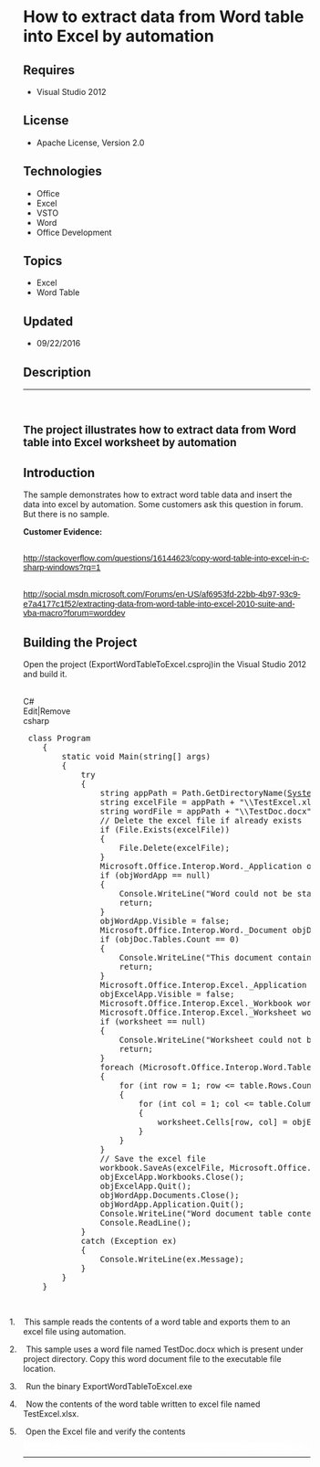 # How to extract data from Word table into Excel by automation
## Requires
- Visual Studio 2012
## License
- Apache License, Version 2.0
## Technologies
- Office
- Excel
- VSTO
- Word
- Office Development
## Topics
- Excel
- Word Table
## Updated
- 09/22/2016
## Description

<hr>
<div><a href="http://blogs.msdn.com/b/onecode"><img src="https://aka.ms/onecodesampletopbanner1" alt=""></a><strong>&nbsp;</strong><em>&nbsp;</em></div>
<h2><span style="font-size:14.0pt; line-height:115%">The project illustrates how to extract data from Word table into Excel worksheet by automation
</span></h2>
<h2>Introduction</h2>
<p class="MsoNormal">The sample demonstrates how to extract word table data and insert the data into excel by automation. Some customers ask this question in forum. But there is no sample.</p>
<p class="MsoNormal"><strong>Customer Evidence: </strong></p>
<h2><span style="font-size:11.0pt; line-height:115%; font-family:&quot;Calibri&quot;,sans-serif; font-weight:normal"><a href="http://stackoverflow.com/questions/16144623/copy-word-table-into-excel-in-c-sharp-windows?rq=1">http://stackoverflow.com/questions/16144623/copy-word-table-into-excel-in-c-sharp-windows?rq=1</a>
</span></h2>
<h2><span style="font-size:11.0pt; line-height:115%; font-family:&quot;Calibri&quot;,sans-serif; font-weight:normal"><a href="http://social.msdn.microsoft.com/Forums/en-US/af6953fd-22bb-4b97-93c9-e7a4177c1f52/extracting-data-from-word-table-into-excel-2010-suite-and-vba-macro?forum=worddev">http://social.msdn.microsoft.com/Forums/en-US/af6953fd-22bb-4b97-93c9-e7a4177c1f52/extracting-data-from-word-table-into-excel-2010-suite-and-vba-macro?forum=worddev</a>
</span></h2>
<h2>Building the Project</h2>
<p class="MsoNormal" style="margin-bottom:.0001pt; line-height:normal; text-autospace:none">
Open the project (<span class="SpellE">ExportWordTableToExcel.csproj</span><span class="GramE">)in</span> the Visual Studio 2012 and build it.</p>
<p class="MsoNormal" style="margin-bottom:.0001pt; line-height:normal; text-autospace:none">
&nbsp;</p>
<div class="scriptcode">
<div class="pluginEditHolder" pluginCommand="mceScriptCode">
<div class="title"><span>C#</span></div>
<div class="pluginLinkHolder"><span class="pluginEditHolderLink">Edit</span>|<span class="pluginRemoveHolderLink">Remove</span></div>
<span class="hidden">csharp</span>

<div class="preview">
<pre class="csharp">&nbsp;<span class="cs__keyword">class</span>&nbsp;Program&nbsp;
&nbsp;&nbsp;&nbsp;&nbsp;{&nbsp;
&nbsp;&nbsp;&nbsp;&nbsp;&nbsp;&nbsp;&nbsp;&nbsp;<span class="cs__keyword">static</span>&nbsp;<span class="cs__keyword">void</span>&nbsp;Main(<span class="cs__keyword">string</span>[]&nbsp;args)&nbsp;
&nbsp;&nbsp;&nbsp;&nbsp;&nbsp;&nbsp;&nbsp;&nbsp;{&nbsp;
&nbsp;&nbsp;&nbsp;&nbsp;&nbsp;&nbsp;&nbsp;&nbsp;&nbsp;&nbsp;&nbsp;&nbsp;<span class="cs__keyword">try</span>&nbsp;
&nbsp;&nbsp;&nbsp;&nbsp;&nbsp;&nbsp;&nbsp;&nbsp;&nbsp;&nbsp;&nbsp;&nbsp;{&nbsp;
&nbsp;&nbsp;&nbsp;&nbsp;&nbsp;&nbsp;&nbsp;&nbsp;&nbsp;&nbsp;&nbsp;&nbsp;&nbsp;&nbsp;&nbsp;&nbsp;<span class="cs__keyword">string</span>&nbsp;appPath&nbsp;=&nbsp;Path.GetDirectoryName(<a class="libraryLink" href="https://msdn.microsoft.com/en-US/library/System.Reflection.Assembly.GetExecutingAssembly.aspx" target="_blank" title="Auto generated link to System.Reflection.Assembly.GetExecutingAssembly">System.Reflection.Assembly.GetExecutingAssembly</a>().Location);&nbsp;
&nbsp;&nbsp;&nbsp;&nbsp;&nbsp;&nbsp;&nbsp;&nbsp;&nbsp;&nbsp;&nbsp;&nbsp;&nbsp;&nbsp;&nbsp;&nbsp;<span class="cs__keyword">string</span>&nbsp;excelFile&nbsp;=&nbsp;appPath&nbsp;&#43;&nbsp;<span class="cs__string">&quot;\\TestExcel.xlsx&quot;</span>;&nbsp;
&nbsp;&nbsp;&nbsp;&nbsp;&nbsp;&nbsp;&nbsp;&nbsp;&nbsp;&nbsp;&nbsp;&nbsp;&nbsp;&nbsp;&nbsp;&nbsp;<span class="cs__keyword">string</span>&nbsp;wordFile&nbsp;=&nbsp;appPath&nbsp;&#43;&nbsp;<span class="cs__string">&quot;\\TestDoc.docx&quot;</span>;&nbsp;
&nbsp;&nbsp;&nbsp;&nbsp;&nbsp;&nbsp;&nbsp;&nbsp;&nbsp;&nbsp;&nbsp;&nbsp;&nbsp;&nbsp;&nbsp;&nbsp;<span class="cs__com">//&nbsp;Delete&nbsp;the&nbsp;excel&nbsp;file&nbsp;if&nbsp;already&nbsp;exists</span>&nbsp;
&nbsp;&nbsp;&nbsp;&nbsp;&nbsp;&nbsp;&nbsp;&nbsp;&nbsp;&nbsp;&nbsp;&nbsp;&nbsp;&nbsp;&nbsp;&nbsp;<span class="cs__keyword">if</span>&nbsp;(File.Exists(excelFile))&nbsp;
&nbsp;&nbsp;&nbsp;&nbsp;&nbsp;&nbsp;&nbsp;&nbsp;&nbsp;&nbsp;&nbsp;&nbsp;&nbsp;&nbsp;&nbsp;&nbsp;{&nbsp;
&nbsp;&nbsp;&nbsp;&nbsp;&nbsp;&nbsp;&nbsp;&nbsp;&nbsp;&nbsp;&nbsp;&nbsp;&nbsp;&nbsp;&nbsp;&nbsp;&nbsp;&nbsp;&nbsp;&nbsp;File.Delete(excelFile);&nbsp;
&nbsp;&nbsp;&nbsp;&nbsp;&nbsp;&nbsp;&nbsp;&nbsp;&nbsp;&nbsp;&nbsp;&nbsp;&nbsp;&nbsp;&nbsp;&nbsp;}&nbsp;
&nbsp;&nbsp;&nbsp;&nbsp;&nbsp;&nbsp;&nbsp;&nbsp;&nbsp;&nbsp;&nbsp;&nbsp;&nbsp;&nbsp;&nbsp;&nbsp;Microsoft.Office.Interop.Word._Application&nbsp;objWordApp&nbsp;=&nbsp;<span class="cs__keyword">new</span>&nbsp;<a class="libraryLink" href="https://msdn.microsoft.com/en-US/library/Microsoft.Office.Interop.Word.Application.aspx" target="_blank" title="Auto generated link to Microsoft.Office.Interop.Word.Application">Microsoft.Office.Interop.Word.Application</a>();&nbsp;
&nbsp;&nbsp;&nbsp;&nbsp;&nbsp;&nbsp;&nbsp;&nbsp;&nbsp;&nbsp;&nbsp;&nbsp;&nbsp;&nbsp;&nbsp;&nbsp;<span class="cs__keyword">if</span>&nbsp;(objWordApp&nbsp;==&nbsp;<span class="cs__keyword">null</span>)&nbsp;
&nbsp;&nbsp;&nbsp;&nbsp;&nbsp;&nbsp;&nbsp;&nbsp;&nbsp;&nbsp;&nbsp;&nbsp;&nbsp;&nbsp;&nbsp;&nbsp;{&nbsp;
&nbsp;&nbsp;&nbsp;&nbsp;&nbsp;&nbsp;&nbsp;&nbsp;&nbsp;&nbsp;&nbsp;&nbsp;&nbsp;&nbsp;&nbsp;&nbsp;&nbsp;&nbsp;&nbsp;&nbsp;Console.WriteLine(<span class="cs__string">&quot;Word&nbsp;could&nbsp;not&nbsp;be&nbsp;started.&nbsp;Check&nbsp;that&nbsp;your&nbsp;office&nbsp;installation&nbsp;and&nbsp;project&nbsp;references&nbsp;are&nbsp;correct.&quot;</span>);&nbsp;
&nbsp;&nbsp;&nbsp;&nbsp;&nbsp;&nbsp;&nbsp;&nbsp;&nbsp;&nbsp;&nbsp;&nbsp;&nbsp;&nbsp;&nbsp;&nbsp;&nbsp;&nbsp;&nbsp;&nbsp;<span class="cs__keyword">return</span>;&nbsp;
&nbsp;&nbsp;&nbsp;&nbsp;&nbsp;&nbsp;&nbsp;&nbsp;&nbsp;&nbsp;&nbsp;&nbsp;&nbsp;&nbsp;&nbsp;&nbsp;}&nbsp;
&nbsp;&nbsp;&nbsp;&nbsp;&nbsp;&nbsp;&nbsp;&nbsp;&nbsp;&nbsp;&nbsp;&nbsp;&nbsp;&nbsp;&nbsp;&nbsp;objWordApp.Visible&nbsp;=&nbsp;<span class="cs__keyword">false</span>;&nbsp;
&nbsp;&nbsp;&nbsp;&nbsp;&nbsp;&nbsp;&nbsp;&nbsp;&nbsp;&nbsp;&nbsp;&nbsp;&nbsp;&nbsp;&nbsp;&nbsp;Microsoft.Office.Interop.Word._Document&nbsp;objDoc&nbsp;=&nbsp;objWordApp.Documents.Open(wordFile);&nbsp;
&nbsp;&nbsp;&nbsp;&nbsp;&nbsp;&nbsp;&nbsp;&nbsp;&nbsp;&nbsp;&nbsp;&nbsp;&nbsp;&nbsp;&nbsp;&nbsp;<span class="cs__keyword">if</span>&nbsp;(objDoc.Tables.Count&nbsp;==&nbsp;<span class="cs__number">0</span>)&nbsp;
&nbsp;&nbsp;&nbsp;&nbsp;&nbsp;&nbsp;&nbsp;&nbsp;&nbsp;&nbsp;&nbsp;&nbsp;&nbsp;&nbsp;&nbsp;&nbsp;{&nbsp;
&nbsp;&nbsp;&nbsp;&nbsp;&nbsp;&nbsp;&nbsp;&nbsp;&nbsp;&nbsp;&nbsp;&nbsp;&nbsp;&nbsp;&nbsp;&nbsp;&nbsp;&nbsp;&nbsp;&nbsp;Console.WriteLine(<span class="cs__string">&quot;This&nbsp;document&nbsp;contains&nbsp;no&nbsp;tables&quot;</span>);&nbsp;
&nbsp;&nbsp;&nbsp;&nbsp;&nbsp;&nbsp;&nbsp;&nbsp;&nbsp;&nbsp;&nbsp;&nbsp;&nbsp;&nbsp;&nbsp;&nbsp;&nbsp;&nbsp;&nbsp;&nbsp;<span class="cs__keyword">return</span>;&nbsp;
&nbsp;&nbsp;&nbsp;&nbsp;&nbsp;&nbsp;&nbsp;&nbsp;&nbsp;&nbsp;&nbsp;&nbsp;&nbsp;&nbsp;&nbsp;&nbsp;}&nbsp;
&nbsp;&nbsp;&nbsp;&nbsp;&nbsp;&nbsp;&nbsp;&nbsp;&nbsp;&nbsp;&nbsp;&nbsp;&nbsp;&nbsp;&nbsp;&nbsp;Microsoft.Office.Interop.Excel._Application&nbsp;objExcelApp&nbsp;=&nbsp;<span class="cs__keyword">new</span>&nbsp;<a class="libraryLink" href="https://msdn.microsoft.com/en-US/library/Microsoft.Office.Interop.Excel.Application.aspx" target="_blank" title="Auto generated link to Microsoft.Office.Interop.Excel.Application">Microsoft.Office.Interop.Excel.Application</a>();&nbsp;
&nbsp;&nbsp;&nbsp;&nbsp;&nbsp;&nbsp;&nbsp;&nbsp;&nbsp;&nbsp;&nbsp;&nbsp;&nbsp;&nbsp;&nbsp;&nbsp;objExcelApp.Visible&nbsp;=&nbsp;<span class="cs__keyword">false</span>;&nbsp;
&nbsp;&nbsp;&nbsp;&nbsp;&nbsp;&nbsp;&nbsp;&nbsp;&nbsp;&nbsp;&nbsp;&nbsp;&nbsp;&nbsp;&nbsp;&nbsp;Microsoft.Office.Interop.Excel._Workbook&nbsp;workbook&nbsp;=&nbsp;objExcelApp.Workbooks.Add(<span class="cs__number">1</span>);&nbsp;
&nbsp;&nbsp;&nbsp;&nbsp;&nbsp;&nbsp;&nbsp;&nbsp;&nbsp;&nbsp;&nbsp;&nbsp;&nbsp;&nbsp;&nbsp;&nbsp;Microsoft.Office.Interop.Excel._Worksheet&nbsp;worksheet&nbsp;=&nbsp;(<a class="libraryLink" href="https://msdn.microsoft.com/en-US/library/Microsoft.Office.Interop.Excel.Worksheet.aspx" target="_blank" title="Auto generated link to Microsoft.Office.Interop.Excel.Worksheet">Microsoft.Office.Interop.Excel.Worksheet</a>)workbook.Sheets[<span class="cs__number">1</span>];&nbsp;
&nbsp;&nbsp;&nbsp;&nbsp;&nbsp;&nbsp;&nbsp;&nbsp;&nbsp;&nbsp;&nbsp;&nbsp;&nbsp;&nbsp;&nbsp;&nbsp;<span class="cs__keyword">if</span>&nbsp;(worksheet&nbsp;==&nbsp;<span class="cs__keyword">null</span>)&nbsp;
&nbsp;&nbsp;&nbsp;&nbsp;&nbsp;&nbsp;&nbsp;&nbsp;&nbsp;&nbsp;&nbsp;&nbsp;&nbsp;&nbsp;&nbsp;&nbsp;{&nbsp;
&nbsp;&nbsp;&nbsp;&nbsp;&nbsp;&nbsp;&nbsp;&nbsp;&nbsp;&nbsp;&nbsp;&nbsp;&nbsp;&nbsp;&nbsp;&nbsp;&nbsp;&nbsp;&nbsp;&nbsp;Console.WriteLine(<span class="cs__string">&quot;Worksheet&nbsp;could&nbsp;not&nbsp;be&nbsp;created.&nbsp;Check&nbsp;that&nbsp;your&nbsp;office&nbsp;installation&nbsp;and&nbsp;project&nbsp;references&nbsp;are&nbsp;correct.&quot;</span>);&nbsp;
&nbsp;&nbsp;&nbsp;&nbsp;&nbsp;&nbsp;&nbsp;&nbsp;&nbsp;&nbsp;&nbsp;&nbsp;&nbsp;&nbsp;&nbsp;&nbsp;&nbsp;&nbsp;&nbsp;&nbsp;<span class="cs__keyword">return</span>;&nbsp;
&nbsp;&nbsp;&nbsp;&nbsp;&nbsp;&nbsp;&nbsp;&nbsp;&nbsp;&nbsp;&nbsp;&nbsp;&nbsp;&nbsp;&nbsp;&nbsp;}&nbsp;
&nbsp;&nbsp;&nbsp;&nbsp;&nbsp;&nbsp;&nbsp;&nbsp;&nbsp;&nbsp;&nbsp;&nbsp;&nbsp;&nbsp;&nbsp;&nbsp;<span class="cs__keyword">foreach</span>&nbsp;(Microsoft.Office.Interop.Word.Table&nbsp;table&nbsp;<span class="cs__keyword">in</span>&nbsp;objDoc.Tables)&nbsp;
&nbsp;&nbsp;&nbsp;&nbsp;&nbsp;&nbsp;&nbsp;&nbsp;&nbsp;&nbsp;&nbsp;&nbsp;&nbsp;&nbsp;&nbsp;&nbsp;{&nbsp;
&nbsp;&nbsp;&nbsp;&nbsp;&nbsp;&nbsp;&nbsp;&nbsp;&nbsp;&nbsp;&nbsp;&nbsp;&nbsp;&nbsp;&nbsp;&nbsp;&nbsp;&nbsp;&nbsp;&nbsp;<span class="cs__keyword">for</span>&nbsp;(<span class="cs__keyword">int</span>&nbsp;row&nbsp;=&nbsp;<span class="cs__number">1</span>;&nbsp;row&nbsp;&lt;=&nbsp;table.Rows.Count;&nbsp;row&#43;&#43;)&nbsp;
&nbsp;&nbsp;&nbsp;&nbsp;&nbsp;&nbsp;&nbsp;&nbsp;&nbsp;&nbsp;&nbsp;&nbsp;&nbsp;&nbsp;&nbsp;&nbsp;&nbsp;&nbsp;&nbsp;&nbsp;{&nbsp;
&nbsp;&nbsp;&nbsp;&nbsp;&nbsp;&nbsp;&nbsp;&nbsp;&nbsp;&nbsp;&nbsp;&nbsp;&nbsp;&nbsp;&nbsp;&nbsp;&nbsp;&nbsp;&nbsp;&nbsp;&nbsp;&nbsp;&nbsp;&nbsp;<span class="cs__keyword">for</span>&nbsp;(<span class="cs__keyword">int</span>&nbsp;col&nbsp;=&nbsp;<span class="cs__number">1</span>;&nbsp;col&nbsp;&lt;=&nbsp;table.Columns.Count;&nbsp;col&#43;&#43;)&nbsp;
&nbsp;&nbsp;&nbsp;&nbsp;&nbsp;&nbsp;&nbsp;&nbsp;&nbsp;&nbsp;&nbsp;&nbsp;&nbsp;&nbsp;&nbsp;&nbsp;&nbsp;&nbsp;&nbsp;&nbsp;&nbsp;&nbsp;&nbsp;&nbsp;{&nbsp;
&nbsp;&nbsp;&nbsp;&nbsp;&nbsp;&nbsp;&nbsp;&nbsp;&nbsp;&nbsp;&nbsp;&nbsp;&nbsp;&nbsp;&nbsp;&nbsp;&nbsp;&nbsp;&nbsp;&nbsp;&nbsp;&nbsp;&nbsp;&nbsp;&nbsp;&nbsp;&nbsp;&nbsp;worksheet.Cells[row,&nbsp;col]&nbsp;=&nbsp;objExcelApp.WorksheetFunction.Clean(table.Cell(row,&nbsp;col).Range.Text);&nbsp;
&nbsp;&nbsp;&nbsp;&nbsp;&nbsp;&nbsp;&nbsp;&nbsp;&nbsp;&nbsp;&nbsp;&nbsp;&nbsp;&nbsp;&nbsp;&nbsp;&nbsp;&nbsp;&nbsp;&nbsp;&nbsp;&nbsp;&nbsp;&nbsp;}&nbsp;
&nbsp;&nbsp;&nbsp;&nbsp;&nbsp;&nbsp;&nbsp;&nbsp;&nbsp;&nbsp;&nbsp;&nbsp;&nbsp;&nbsp;&nbsp;&nbsp;&nbsp;&nbsp;&nbsp;&nbsp;}&nbsp;
&nbsp;&nbsp;&nbsp;&nbsp;&nbsp;&nbsp;&nbsp;&nbsp;&nbsp;&nbsp;&nbsp;&nbsp;&nbsp;&nbsp;&nbsp;&nbsp;}&nbsp;
&nbsp;&nbsp;&nbsp;&nbsp;&nbsp;&nbsp;&nbsp;&nbsp;&nbsp;&nbsp;&nbsp;&nbsp;&nbsp;&nbsp;&nbsp;&nbsp;<span class="cs__com">//&nbsp;Save&nbsp;the&nbsp;excel&nbsp;file</span>&nbsp;
&nbsp;&nbsp;&nbsp;&nbsp;&nbsp;&nbsp;&nbsp;&nbsp;&nbsp;&nbsp;&nbsp;&nbsp;&nbsp;&nbsp;&nbsp;&nbsp;workbook.SaveAs(excelFile,&nbsp;Microsoft.Office.Interop.Excel.XlFileFormat.xlWorkbookDefault);&nbsp;
&nbsp;&nbsp;&nbsp;&nbsp;&nbsp;&nbsp;&nbsp;&nbsp;&nbsp;&nbsp;&nbsp;&nbsp;&nbsp;&nbsp;&nbsp;&nbsp;objExcelApp.Workbooks.Close();&nbsp;
&nbsp;&nbsp;&nbsp;&nbsp;&nbsp;&nbsp;&nbsp;&nbsp;&nbsp;&nbsp;&nbsp;&nbsp;&nbsp;&nbsp;&nbsp;&nbsp;objExcelApp.Quit();&nbsp;
&nbsp;&nbsp;&nbsp;&nbsp;&nbsp;&nbsp;&nbsp;&nbsp;&nbsp;&nbsp;&nbsp;&nbsp;&nbsp;&nbsp;&nbsp;&nbsp;objWordApp.Documents.Close();&nbsp;
&nbsp;&nbsp;&nbsp;&nbsp;&nbsp;&nbsp;&nbsp;&nbsp;&nbsp;&nbsp;&nbsp;&nbsp;&nbsp;&nbsp;&nbsp;&nbsp;objWordApp.Application.Quit();&nbsp;
&nbsp;&nbsp;&nbsp;&nbsp;&nbsp;&nbsp;&nbsp;&nbsp;&nbsp;&nbsp;&nbsp;&nbsp;&nbsp;&nbsp;&nbsp;&nbsp;Console.WriteLine(<span class="cs__string">&quot;Word&nbsp;document&nbsp;table&nbsp;contents&nbsp;exported&nbsp;to&nbsp;excel&nbsp;file:&quot;</span>&nbsp;&#43;&nbsp;excelFile);&nbsp;
&nbsp;&nbsp;&nbsp;&nbsp;&nbsp;&nbsp;&nbsp;&nbsp;&nbsp;&nbsp;&nbsp;&nbsp;&nbsp;&nbsp;&nbsp;&nbsp;Console.ReadLine();&nbsp;
&nbsp;&nbsp;&nbsp;&nbsp;&nbsp;&nbsp;&nbsp;&nbsp;&nbsp;&nbsp;&nbsp;&nbsp;}&nbsp;
&nbsp;&nbsp;&nbsp;&nbsp;&nbsp;&nbsp;&nbsp;&nbsp;&nbsp;&nbsp;&nbsp;&nbsp;<span class="cs__keyword">catch</span>&nbsp;(Exception&nbsp;ex)&nbsp;
&nbsp;&nbsp;&nbsp;&nbsp;&nbsp;&nbsp;&nbsp;&nbsp;&nbsp;&nbsp;&nbsp;&nbsp;{&nbsp;
&nbsp;&nbsp;&nbsp;&nbsp;&nbsp;&nbsp;&nbsp;&nbsp;&nbsp;&nbsp;&nbsp;&nbsp;&nbsp;&nbsp;&nbsp;&nbsp;Console.WriteLine(ex.Message);&nbsp;
&nbsp;&nbsp;&nbsp;&nbsp;&nbsp;&nbsp;&nbsp;&nbsp;&nbsp;&nbsp;&nbsp;&nbsp;}&nbsp;
&nbsp;&nbsp;&nbsp;&nbsp;&nbsp;&nbsp;&nbsp;&nbsp;}&nbsp;
&nbsp;&nbsp;&nbsp;&nbsp;}</pre>
</div>
</div>
</div>
<p>&nbsp;</p>
<p class="MsoListParagraphCxSpFirst" style="text-indent:-.25in"><span><span>1.<span style="font:7.0pt &quot;Times New Roman&quot;">&nbsp;&nbsp;&nbsp;&nbsp;&nbsp;&nbsp;
</span></span></span>This sample reads the contents of a word table and exports them to an excel file using automation.</p>
<p class="MsoListParagraphCxSpMiddle" style="text-indent:-.25in"><span><span>2.<span style="font:7.0pt &quot;Times New Roman&quot;">&nbsp;&nbsp;&nbsp;&nbsp;&nbsp;&nbsp;
</span></span></span>This sample uses a word file named TestDoc.docx which is present under project directory. Copy this word document file to the executable file location.</p>
<p class="MsoListParagraphCxSpMiddle" style="text-indent:-.25in"><span><span>3.<span style="font:7.0pt &quot;Times New Roman&quot;">&nbsp;&nbsp;&nbsp;&nbsp;&nbsp;&nbsp;
</span></span></span>Run the binary ExportWordTableToExcel.exe</p>
<p class="MsoListParagraphCxSpMiddle" style="text-indent:-.25in"><span><span>4.<span style="font:7.0pt &quot;Times New Roman&quot;">&nbsp;&nbsp;&nbsp;&nbsp;&nbsp;&nbsp;
</span></span></span>Now the contents of the word table written to excel file named TestExcel.xlsx.<span>
</span></p>
<p class="MsoListParagraphCxSpLast" style="text-indent:-.25in"><span><span>5.<span style="font:7.0pt &quot;Times New Roman&quot;">&nbsp;&nbsp;&nbsp;&nbsp;&nbsp;&nbsp;
</span></span></span>Open the Excel file and verify the contents<span> </span></p>
<p style="line-height:0.6pt; color:white">Microsoft All-In-One Code Framework is a free, centralized code sample library driven by developers' real-world pains and needs. The goal is to provide customer-driven code samples for all Microsoft development technologies,
 and reduce developers' efforts in solving typical programming tasks. Our team listens to developers&rsquo; pains in the MSDN forums, social media and various DEV communities. We write code samples based on developers&rsquo; frequently asked programming tasks,
 and allow developers to download them with a short sample publishing cycle. Additionally, we offer a free code sample request service. It is a proactive way for our developer community to obtain code samples directly from Microsoft.</p>
<hr>
<div><a href="http://go.microsoft.com/?linkid=9759640" style="margin-top:3px"><img src="http://bit.ly/onecodelogo" alt="">
</a></div>
